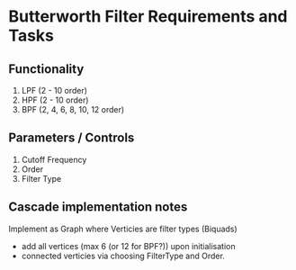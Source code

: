 # Butterworth Filter Requirements and Tasks
## Functionality
1. LPF (2 - 10 order)
2. HPF (2 - 10 order)
3. BPF (2, 4, 6, 8, 10, 12 order)

## Parameters / Controls
1. Cutoff Frequency
2. Order
3. Filter Type

## Cascade implementation notes
Implement as Graph where Verticies are filter types (Biquads)
- add all vertices (max 6 (or 12 for BPF?)) upon initialisation
- connected verticies via choosing FilterType and Order. 

